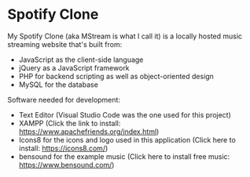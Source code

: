 # Spotify Clone

My Spotify Clone (aka MStream is what I call it) is a locally hosted music streaming website that's built from:
- JavaScript as the client-side language
- jQuery as a JavaScript framework
- PHP for backend scripting as well as object-oriented design
- MySQL for the database

 Software needed for development: 
 - Text Editor (Visual Studio Code was the one used for this project)
 - XAMPP (Click the link to install: https://www.apachefriends.org/index.html)
 - Icons8 for the icons and logo used in this application (Click here to install: https://icons8.com/)
 - bensound for the example music (Click here to install free music: https://www.bensound.com/)
 
